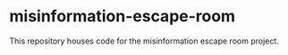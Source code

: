 # misinformation-escape-room
This repository houses code for the misinformation escape room project.
